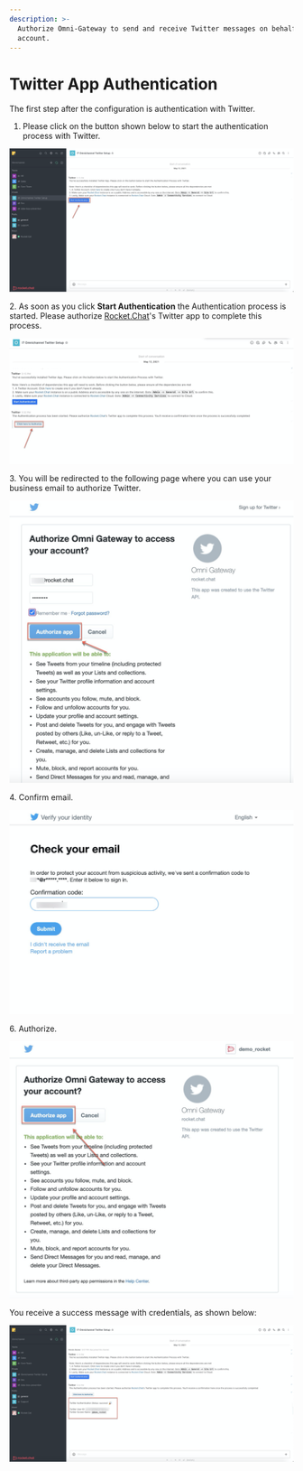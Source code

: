 ```yaml
---
description: >-
  Authorize Omni-Gateway to send and receive Twitter messages on behalf your
  account.
---
```


# Twitter App Authentication

The first step after the configuration is authentication with Twitter.

1. Please click on the button shown below to start the authentication process with Twitter.

![](<../../../../../.gitbook/assets/image (413).png>)

2\. As soon as you click **Start Authentication** the Authentication process is started. Please authorize [Rocket.Chat](http://rocket.chat)'s Twitter app to complete this process.

![](<../../../../../.gitbook/assets/image (414).png>)

3\. You will be redirected to the following page where you can use your business email to authorize Twitter.

![](<../../../../../.gitbook/assets/image (417).png>)

4\. Confirm email.

![](<../../../../../.gitbook/assets/image (418).png>)

6\. Authorize.

![](<../../../../../.gitbook/assets/image (419).png>)

You receive a success message with credentials, as shown below:

![](<../../../../../.gitbook/assets/image (420).png>)
